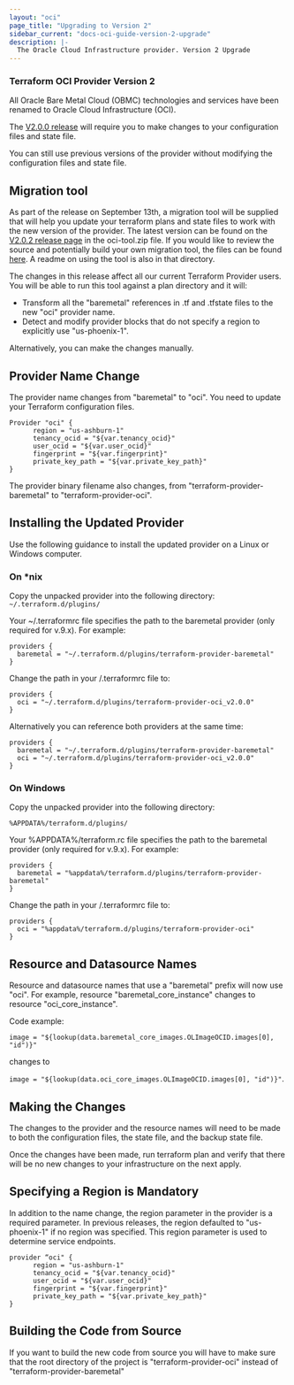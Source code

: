 ```yaml
---
layout: "oci"
page_title: "Upgrading to Version 2"
sidebar_current: "docs-oci-guide-version-2-upgrade"
description: |-
  The Oracle Cloud Infrastructure provider. Version 2 Upgrade
---
```

### Terraform OCI Provider Version 2
All Oracle Bare Metal Cloud (OBMC) technologies and services have been renamed to Oracle Cloud Infrastructure (OCI).

The [V2.0.0 release](https://github.com/terraform-providers/terraform-provider-oci/releases/tag/v2.0.0) will require you to make changes to your configuration files and state file.

You can still use previous versions of the provider without modifying the configuration files and state file.

## Migration tool
As part of the release on September 13th, a migration tool will be supplied that will help you update your terraform plans and state files to work with the new version of the provider. The latest version can be found on the [V2.0.2 release page](https://github.com/terraform-providers/terraform-provider-oci/releases/tag/2.0.2) in the oci-tool.zip file. If you would like to review the source and potentially build your own migration tool, the files can be found [here](https://github.com/terraform-providers/terraform-provider-oci/tree/v2.2.0/tools/oci-tool). A readme on using the tool is also in that directory.

The changes in this release affect all our current Terraform Provider users.
You will be able to run this tool against a plan directory and it will:
- Transform all the "baremetal" references in .tf and .tfstate files to the new "oci" provider name.
- Detect and modify provider blocks that do not specify a region to explicitly use "us-phoenix-1".

Alternatively, you can make the changes manually.

## Provider Name Change
The provider name changes from "baremetal" to "oci". You need to update your Terraform configuration files.

```
Provider "oci" {
	  region = "us-ashburn-1"
	  tenancy_ocid = "${var.tenancy_ocid}"
	  user_ocid = "${var.user_ocid}"
	  fingerprint = "${var.fingerprint}"
	  private_key_path = "${var.private_key_path}"
}
```

The provider binary filename also changes, from "terraform-provider-baremetal" to "terraform-provider-oci".

## Installing the Updated Provider
Use the following guidance to install the updated provider on a Linux or Windows computer.
### On *nix
Copy the unpacked provider into the following directory:
`~/.terraform.d/plugins/`

Your ~/.terraformrc file specifies the path to the baremetal provider (only required for v.9.x).
For example:

```
providers {
  baremetal = "~/.terraform.d/plugins/terraform-provider-baremetal"
}
```

Change the path in your /.terraformrc file to:

```
providers {
  oci = "~/.terraform.d/plugins/terraform-provider-oci_v2.0.0"
}
```

Alternatively you can reference both providers at the same time:

```
providers {
  baremetal = "~/.terraform.d/plugins/terraform-provider-baremetal"
  oci = "~/.terraform.d/plugins/terraform-provider-oci_v2.0.0"
}
```


### On Windows
Copy the unpacked provider into the following directory:

`%APPDATA%/terraform.d/plugins/`

Your %APPDATA%/terraform.rc file specifies the path to the baremetal provider (only required for v.9.x). For example:

```
providers {
  baremetal = "%appdata%/terraform.d/plugins/terraform-provider-baremetal"
}
```

Change the path in your /.terraformrc file to:

```
providers {
  oci = "%appdata%/terraform.d/plugins/terraform-provider-oci"
}
```

## Resource and Datasource Names
Resource and datasource names that use a "baremetal" prefix will now use "oci".
For example, resource "baremetal_core_instance" changes to resource "oci_core_instance".

Code example:

`image = "${lookup(data.baremetal_core_images.OLImageOCID.images[0], "id")}"`

changes to


 `image = "${lookup(data.oci_core_images.OLImageOCID.images[0], "id")}"`.
## Making the Changes
The changes to the provider and the resource names will need to be made to both the configuration files, the state file, and the backup state file.

Once the changes have been made, run terraform plan and verify that there will be no new changes to your infrastructure on the next apply.


## Specifying a Region is Mandatory

In addition to the name change, the region parameter in the provider is a required parameter. In previous releases, the region defaulted to "us-phoenix-1" if no region was specified.
This region parameter is used to determine service endpoints.

```
provider “oci" {
	  region = "us-ashburn-1"
	  tenancy_ocid = "${var.tenancy_ocid}"
	  user_ocid = "${var.user_ocid}"
	  fingerprint = "${var.fingerprint}"
	  private_key_path = "${var.private_key_path}"
}
```

## Building the Code from Source
If you want to build the new code from source you will have to make sure that the root directory of the project is "terraform-provider-oci" instead of "terraform-provider-baremetal"

